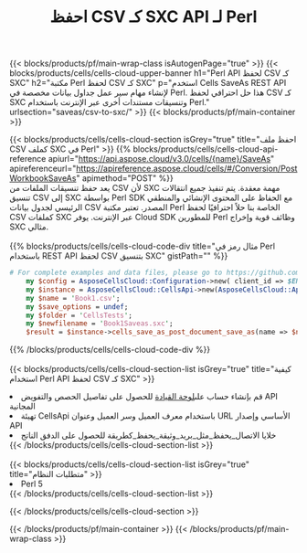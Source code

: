 ﻿---
title:  احفظ CSV كـ SXC API لـ Perl
description:  استخدام Aspose.Cells Cloud SDK لـ Perl لحفظ ملف بتنسيق CSV كملف بتنسيق SXC.
url: /ar/perl/saveas/csv-to-sxc/
---
{{< blocks/products/pf/main-wrap-class isAutogenPage="true" >}}
{{< blocks/products/cells/cells-cloud-upper-banner h1="Perl API لحفظ CSV كـ SXC" h2="مكتبة Perl لحفظ CSV كـ SXC" p="استخدم Cells SaveAs REST API لإنشاء مهام سير عمل جداول بيانات مخصصة في Perl. هذا حل احترافي لحفظ CSV كـ SXC وتنسيقات مستندات أخرى عبر الإنترنت باستخدام Perl." urlsection="saveas/csv-to-sxc/" >}}
{{< blocks/products/pf/main-container >}}

{{< blocks/products/cells/cells-cloud-section isGrey="true" title="احفظ ملف CSV كملف SXC في Perl" >}}
{{% blocks/products/cells/cells-cloud-api-reference apiurl="https://api.aspose.cloud/v3.0/cells/{name}/SaveAs" apireferenceurl="https://apireference.aspose.cloud/cells/#/Conversion/PostWorkbookSaveAs" apimethod="POST" %}}
<br/>
يعد حفظ تنسيقات الملفات من CSV لأن SXC مهمة معقدة. يتم تنفيذ جميع انتقالات تنسيق CSV إلى SXC بواسطة Perl SDK مع الحفاظ على المحتوى الإنشائي والمنطقي الرئيسي لجدول بيانات CSV المصدر. تعتبر مكتبة Perl الخاصة بنا حلاً احترافيًا لحفظ CSV كملفات SXC عبر الإنترنت. يوفر Cloud SDK للمطورين Perl وظائف قوية وإخراج SXC مثالي.
<br/>
<br/>
{{% blocks/products/cells/cells-cloud-code-div title="مثال رمز في Perl باستخدام REST API لحفظ CSV بتنسيق SXC" gistPath="" %}}
  
```perl
# For complete examples and data files, please go to https://github.com/aspose-cells-cloud/aspose-cells-cloud-perl/
    my $config = AsposeCellsCloud::Configuration->new( client_id => $ENV{'ProductClientId'}, client_secret => $ENV{'ProductClientSecret'});
    my $instance = AsposeCellsCloud::CellsApi->new(AsposeCellsCloud::ApiClient->new( $config));
    my $name = 'Book1.csv';
    my $save_options = undef;
    my $folder = 'CellsTests';
    my $newfilename = 'Book1Saveas.sxc';
    $result = $instance->cells_save_as_post_document_save_as(name => $name,save_options => $save_options, newfilename => $newfilename, folder => $folder);
```
  
{{% /blocks/products/cells/cells-cloud-code-div %}}
<br/>
<br/>
{{< blocks/products/cells/cells-cloud-section-list isGrey="true" title="كيفية استخدام Perl API لحفظ CSV كـ SXC" >}}
<li> قم بإنشاء حساب على<a href="https://dashboard.aspose.cloud/">لوحة القيادة</a> للحصول على تفاصيل الحصص والتفويض API المجانية</li>
<li>تهيئة CellsApi باستخدام معرف العميل وسر العميل وعنوان URL الأساسي وإصدار API</li>
<li>خلايا الاتصال_يحفظ_مثل_بريد_وثيقة_يحفظ_كطريقة للحصول على الدفق الناتج</li>
{{< /blocks/products/cells/cells-cloud-section-list >}}
<br/>
<br/>
{{< blocks/products/cells/cells-cloud-section-list isGrey="true" title="متطلبات النظام" >}}
<li>Perl 5</li>
{{< /blocks/products/cells/cells-cloud-section-list >}}

{{< /blocks/products/cells/cells-cloud-section >}}

{{< /blocks/products/pf/main-container >}}
{{< /blocks/products/pf/main-wrap-class >}}
